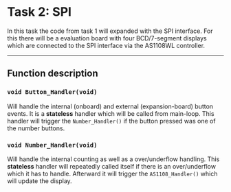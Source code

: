 # Task 2: SPI

In this task the code from task 1 will expanded with the SPI interface. For this there will be a evaluation board with four BCD/7-segment displays which are connected to the SPI interface via the AS1108WL controller.

***

## Function description

### `void Button_Handler(void)`
Will handle the internal (onboard) and external (expansion-board) button events. It is a **stateless** handler which will be called from main-loop. This handler will trigger the `Number_Handler()` if the button pressed was one of the number buttons.

### `void Number_Handler(void)`
Will handle the internal counting as well as a over/underflow handling. This **stateless** handler will repeatedly called itself if there is an over/underflow which it has to handle. Afterward it will trigger the `AS1108_Handler()` which will update the display.


